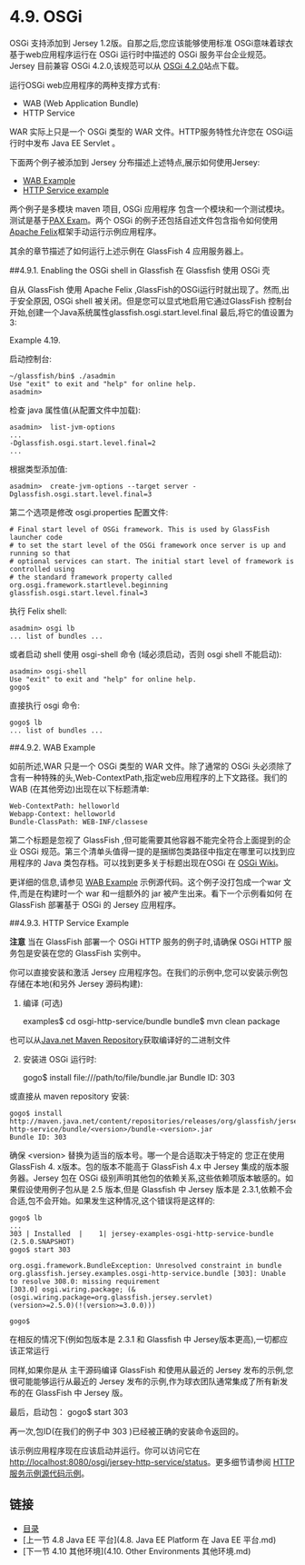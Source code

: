 4.9. OSGi
========================

OSGi 支持添加到 Jersey 1.2版。自那之后,您应该能够使用标准 OSGi意味着球衣基于web应用程序运行在 OSGi 运行时中描述的 OSGi 服务平台企业规范。Jersey  目前兼容 OSGi 4.2.0,该规范可以从 [OSGi 4.2.0](http://www.osgi.org/Download/Release4V42)站点下载。

运行OSGi web应用程序的两种支撑方式有:

* WAB (Web Application Bundle)
* HTTP Service

WAR 实际上只是一个 OSGi 类型的 WAR 文件。HTTP服务特性允许您在 OSGi运行时中发布 Java EE Servlet 。

下面两个例子被添加到 Jersey 分布描述上述特点,展示如何使用Jersey:

* [WAB Example](https://github.com/jersey/jersey/tree/2.13/examples/osgi-helloworld-webapp)
* [HTTP Service example](https://github.com/jersey/jersey/tree/2.13/examples/osgi-helloworld-webapp)

两个例子是多模块 maven 项目, OSGi 应用程序 包含一个模块和一个测试模块。测试是基于[PAX Exam](http://ops4j1.jira.com/wiki/display/PAXEXAM3/Pax+Exam)。两个 OSGi 的例子还包括自述文件包含指令如何使用 [Apache Felix](http://felix.apache.org/site/index.html)框架手动运行示例应用程序。

其余的章节描述了如何运行上述示例在 GlassFish 4 应用服务器上。

##4.9.1. Enabling the OSGi shell in Glassfish 在 Glassfish 使用 OSGi 壳

自从 GlassFish 使用 Apache Felix ,GlassFish的OSGi运行时就出现了。然而,出于安全原因, OSGi shell 被关闭。但是您可以显式地启用它通过GlassFish 控制台开始,创建一个Java系统属性glassfish.osgi.start.level.final 最后,将它的值设置为3:

Example 4.19. 

启动控制台:
 
	~/glassfish/bin$ ./asadmin
	Use "exit" to exit and "help" for online help.
	asadmin>

检查 java 属性值(从配置文件中加载):
 
	asadmin>  list-jvm-options
	...
	-Dglassfish.osgi.start.level.final=2
	...

根据类型添加值:

	asadmin>  create-jvm-options --target server -Dglassfish.osgi.start.level.final=3

第二个选项是修改 osgi.properties 配置文件:

	# Final start level of OSGi framework. This is used by GlassFish launcher code
	# to set the start level of the OSGi framework once server is up and running so that
	# optional services can start. The initial start level of framework is controlled using
	# the standard framework property called org.osgi.framework.startlevel.beginning
	glassfish.osgi.start.level.final=3

执行 Felix shell:

	asadmin> osgi lb
	... list of bundles ...

或者启动 shell 使用 osgi-shell 命令 (域必须启动，否则 osgi shell 不能启动):

	asadmin> osgi-shell
	Use "exit" to exit and "help" for online help.
	gogo$

直接执行 osgi 命令:

	gogo$ lb
	... list of bundles ...

##4.9.2. WAB Example 

如前所述,WAR 只是一个 OSGi 类型的 WAR 文件。除了通常的 OSGi 头必须除了含有一种特殊的头,Web-ContextPath,指定web应用程序的上下文路径。我们的 WAB (在其他旁边)出现在以下标题清单:

	Web-ContextPath: helloworld
	Webapp-Context: helloworld
	Bundle-ClassPath: WEB-INF/classese

第二个标题是忽视了 GlassFish ,但可能需要其他容器不能完全符合上面提到的企业 OSGi 规范。第三个清单头值得一提的是捆绑包类路径中指定在哪里可以找到应用程序的 Java 类包存档。可以找到更多关于标题出现在OSGi 在 [OSGi Wiki](http://wiki.osgi.org/wiki/Category:Manifest_Header)。

更详细的信息,请参见 [WAB Example](https://github.com/jersey/jersey/tree/2.13/examples/osgi-helloworld-webapp) 示例源代码。这个例子没打包成一个war 文件,而是在构建时一个 war 和一组额外的 jar 被产生出来。看下一个示例看如何 在GlassFish 部署基于 OSGi 的 Jersey 应用程序。

##4.9.3. HTTP Service Example

**注意**
当在 GlassFish 部署一个 OSGi HTTP 服务的例子时,请确保 OSGi HTTP 服务包是安装在您的 GlassFish 实例中。

你可以直接安装和激活 Jersey 应用程序包。在我们的示例中,您可以安装示例包存储在本地(和另外 Jersey 源码构建):

1) 编译 (可选)

	examples$ cd osgi-http-service/bundle
	bundle$ mvn clean package

也可以从[Java.net Maven Repository](https://maven.java.net/content/repositories/releases/org/glassfish/jersey/examples/osgi-http-service/bundle/2.13)获取编译好的二进制文件

2) 安装进 OSGi 运行时:

	gogo$ install file:///path/to/file/bundle.jar
	Bundle ID: 303
	
或直接从 maven repository 安装:

	gogo$ install http://maven.java.net/content/repositories/releases/org/glassfish/jersey/examples/osgi-http-service/bundle/<version>/bundle-<version>.jar
	Bundle ID: 303

确保  &lt;version&gt; 替换为适当的版本号。哪一个是合适取决于特定的 您正在使用 GlassFish 4. x版本。包的版本不能高于 GlassFish 4.x 中 Jersey 集成的版本服务器。Jersey 包在 OSGi 级别声明其他包的依赖关系,这些依赖项版本敏感的。如果假设使用例子包从是 2.5 版本,但是 Glassfish 中 Jersey 版本是 2.3.1,依赖不会合适,包不会开始。如果发生这种情况,这个错误将是这样的:

	gogo$ lb
	...
	303 | Installed  |    1| jersey-examples-osgi-http-service-bundle (2.5.0.SNAPSHOT)
	gogo$ start 303
 
	org.osgi.framework.BundleException: Unresolved constraint in bundle
	org.glassfish.jersey.examples.osgi-http-service.bundle [303]: Unable to resolve 308.0: missing requirement
	[303.0] osgi.wiring.package; (&(osgi.wiring.package=org.glassfish.jersey.servlet)
	(version>=2.5.0)(!(version>=3.0.0)))
	 
	gogo$

在相反的情况下(例如包版本是 2.3.1 和 Glassfish 中 Jersey版本更高),一切都应该正常运行

同样,如果你是从 主干源码编译 GlassFish 和使用从最近的 Jersey 发布的示例,您很可能能够运行从最近的 Jersey 发布的示例,作为球衣团队通常集成了所有新发布的在 GlassFish 中 Jersey 版。

最后，启动包：
	gogo$ start 303

再一次,包ID(在我们的例子中 303 )已经被正确的安装命令返回的。

该示例应用程序现在应该启动并运行。你可以访问它在 [ http://localhost:8080/osgi/jersey-http-service/status](http://localhost:8080/osgi/jersey-http-service/status)。更多细节请参阅 [HTTP 服务示例源代码示例](https://github.com/jersey/jersey/tree/2.13/examples/osgi-http-service)。

## 链接
* [目录](../目录.md)
* [上一节 4.8 Java EE 平台](4.8. Java EE Platform 在 Java EE 平台.md)
* [下一节 4.10 其他环境](4.10. Other Environments 其他环境.md)